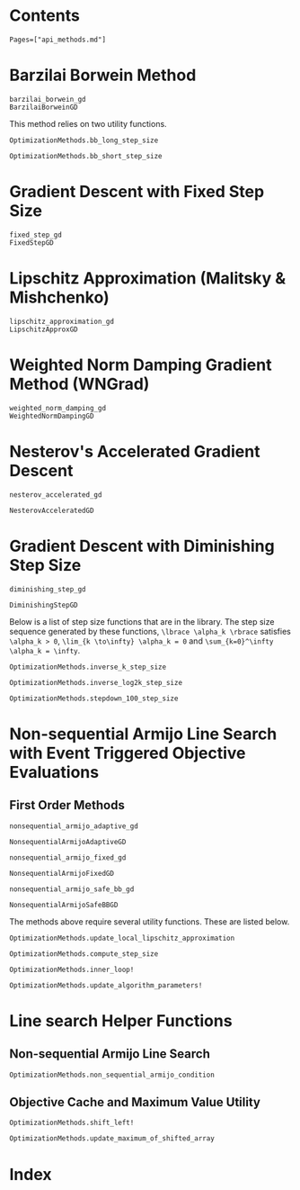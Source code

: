 # Contents

```@contents
Pages=["api_methods.md"]
```

# Barzilai Borwein Method

```@docs
barzilai_borwein_gd
BarzilaiBorweinGD
```

This method relies on two utility functions.

```@docs
OptimizationMethods.bb_long_step_size

OptimizationMethods.bb_short_step_size
```

# Gradient Descent with Fixed Step Size

```@docs
fixed_step_gd
FixedStepGD
```

# Lipschitz Approximation (Malitsky & Mishchenko)

```@docs
lipschitz_approximation_gd
LipschitzApproxGD
```

# Weighted Norm Damping Gradient Method (WNGrad)

```@docs
weighted_norm_damping_gd
WeightedNormDampingGD
```

# Nesterov's Accelerated Gradient Descent

```@docs
nesterov_accelerated_gd

NesterovAcceleratedGD
```

# Gradient Descent with Diminishing Step Size
```@docs
diminishing_step_gd

DiminishingStepGD
```

Below is a list of step size functions that are in the library.
The step size sequence generated by these functions, ``\lbrace \alpha_k \rbrace`` 
satisfies ``\alpha_k > 0``, ``\lim_{k \to\infty} \alpha_k = 0`` and 
``\sum_{k=0}^\infty \alpha_k = \infty``.


```@docs
OptimizationMethods.inverse_k_step_size

OptimizationMethods.inverse_log2k_step_size

OptimizationMethods.stepdown_100_step_size
```

# Non-sequential Armijo Line Search with Event Triggered Objective Evaluations

## First Order Methods
```@docs
nonsequential_armijo_adaptive_gd

NonsequentialArmijoAdaptiveGD

nonsequential_armijo_fixed_gd

NonsequentialArmijoFixedGD

nonsequential_armijo_safe_bb_gd

NonsequentialArmijoSafeBBGD
```

The methods above require several utility functions. These are listed
below.

```@docs
OptimizationMethods.update_local_lipschitz_approximation

OptimizationMethods.compute_step_size

OptimizationMethods.inner_loop!

OptimizationMethods.update_algorithm_parameters!
```

# Line search Helper Functions

## Non-sequential Armijo Line Search
```@docs
OptimizationMethods.non_sequential_armijo_condition
```

## Objective Cache and Maximum Value Utility
```@docs
OptimizationMethods.shift_left!

OptimizationMethods.update_maximum_of_shifted_array
```

# Index 
```@index
```
